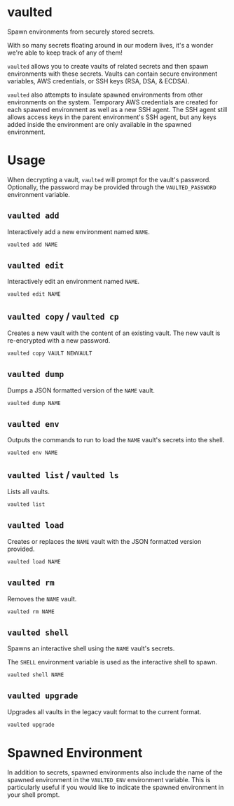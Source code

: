 # vaulted
Spawn environments from securely stored secrets.

With so many secrets floating around in our modern lives, it's a wonder we're
able to keep track of any of them!

`vaulted` allows you to create vaults of related secrets and then spawn
environments with these secrets. Vaults can contain secure environment
variables, AWS credentials, or SSH keys (RSA, DSA, & ECDSA).

`vaulted` also attempts to insulate spawned environments from other
environments on the system. Temporary AWS credentials are created for each
spawned environment as well as a new SSH agent. The SSH agent still allows
access keys in the parent environment's SSH agent, but any keys added inside
the environment are only available in the spawned environment.

# Usage

When decrypting a vault, `vaulted` will prompt for the vault's password.
Optionally, the password may be provided through the `VAULTED_PASSWORD`
environment variable.

## `vaulted add`

Interactively add a new environment named `NAME`.

```sh
vaulted add NAME
```

## `vaulted edit`

Interactively edit an environment named `NAME`.

```sh
vaulted edit NAME
```

## `vaulted copy` / `vaulted cp`

Creates a new vault with the content of an existing vault. The new vault is
re-encrypted with a new password.

```sh
vaulted copy VAULT NEWVAULT
```

## `vaulted dump`

Dumps a JSON formatted version of the `NAME` vault.

```sh
vaulted dump NAME
```

## `vaulted env`

Outputs the commands to run to load the `NAME` vault's secrets into the shell.

```sh
vaulted env NAME
```

## `vaulted list` / `vaulted ls`

Lists all vaults.

```sh
vaulted list
```

## `vaulted load`

Creates or replaces the `NAME` vault with the JSON formatted version provided.

```sh
vaulted load NAME
```

## `vaulted rm`

Removes the `NAME` vault.

```sh
vaulted rm NAME
```

## `vaulted shell`

Spawns an interactive shell using the `NAME` vault's secrets.

The `SHELL` environment variable is used as the interactive shell to spawn.

```sh
vaulted shell NAME
```

## `vaulted upgrade`

Upgrades all vaults in the legacy vault format to the current format.

```sh
vaulted upgrade
```

# Spawned Environment

In addition to secrets, spawned environments also include the name of the
spawned environment in the `VAULTED_ENV` environment variable. This is
particularly useful if you would like to indicate the spawned environment in
your shell prompt.
